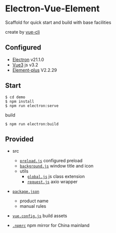 # Electron-Vue-Element
 Scaffold for quick start and build with base facilities

create by [vue-cli]() 

## Configured
+ [Electron](https://www.electronjs.org/) v21.1.0
+ [Vue3](https://cn.vuejs.org/) js v3.2
+ [Element-plus](https://element-plus.org/) V2.2.29

## Start
```
$ cd demo
$ npm install
$ npm run electron:serve
```
build 
```
$ npm run electron:build
```

## Provided
+ src
  + [`preload.js`](./demo/src/preload.js) configured preload
  + [`background.js`](./demo/src/background.js) window title and icon
  + utils
    + [`global.js`](./demo/src/utils/global.js) js class extension
    + [`request.js`](./demo/src/utils/request.js) axio wrapper
+ [`package.json`](./demo/package.json)
  + product name
  + manual rules
+ [`vue.config.js`](./demo/vue.config.js) build assets

+ [`.npmrc`](./demo/.npmrc) npm mirror for China mainland